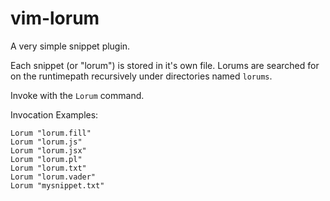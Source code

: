 # vim-lorum
A very simple snippet plugin.

Each snippet (or "lorum") is stored in it's own file. Lorums are searched for on the runtimepath recursively under directories named `lorums`.

Invoke with the `Lorum` command.

Invocation Examples:
```
Lorum "lorum.fill"
Lorum "lorum.js"
Lorum "lorum.jsx"
Lorum "lorum.pl"
Lorum "lorum.txt"
Lorum "lorum.vader"
Lorum "mysnippet.txt"
```
